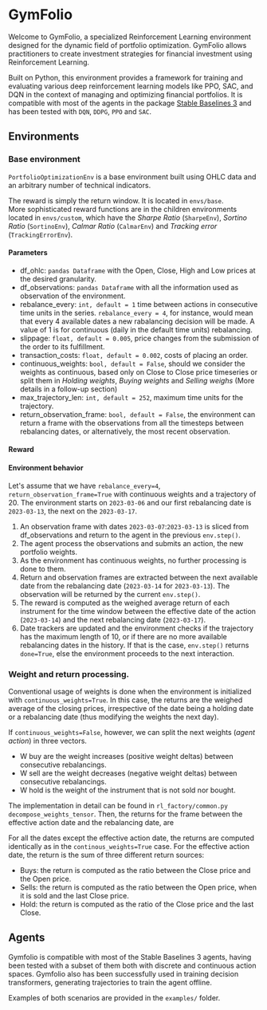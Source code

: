 # GymFolio

Welcome to GymFolio, a specialized Reinforcement Learning environment designed for the dynamic field of portfolio optimization. 
GymFolio allows practitioners to create investment strategies for financial investment using Reinforcement Learning. 

Built on Python, this environment provides a framework for training and evaluating various deep reinforcement 
learning models like PPO, SAC, and DQN in the context of managing and optimizing financial portfolios. It is compatible
with most of the agents in the package [Stable Baselines 3](https://stable-baselines3.readthedocs.io/en/master/) and has
been tested with `DQN`, `DDPG`, `PPO` and `SAC`. 




## Environments

### Base environment

`PortfolioOptimizationEnv` is a base environment built using OHLC data and an arbitrary number of technical indicators.



The reward is simply the return window. It is located in `envs/base`.  
More sophisticated reward functions are in the children environments located in `envs/custom`, which have the *Sharpe Ratio* (`SharpeEnv`),
*Sortino Ratio* (`SortinoEnv`), *Calmar Ratio* (`CalmarEnv`) and *Tracking error* (`TrackingErrorEnv`).



#### Parameters
 * df_ohlc: `pandas Dataframe` with the Open, Close, High and Low prices at the desired granularity.
 * df_observations: `pandas Dataframe` with all the information used as observation of the environment. 
 * rebalance_every: `int, default = 1` time between actions in consecutive time units in the series. `rebalance_every = 4`, for instance, would mean that every 4 available dates a new rabalancing decision will be made.
A value of 1 is for continuous (daily in the default time units) rebalancing.
 * slippage: `float, default = 0.005`, price changes from the submission of the order to its fulfillment.
 * transaction_costs: `float, default = 0.002`, costs of placing an order.
 * continuous_weights: `bool, default = False`, should we consider the weights as continuous, based only on Close to Close price timeseries 
or split them in *Holding weights*, *Buying weights* and *Selling weighs* (More details in a follow-up section)
 * max_trajectory_len: `int, default = 252`, maximum time units for the trajectory.
 * return_observation_frame: `bool, default = False`, the environment can return a frame with the observations from all the timesteps between rebalancing dates, 
or alternatively, the most recent observation. 


#### Reward


#### Environment behavior
Let's assume that we have `rebalance_every=4`, `return_observation_frame=True` with continuous weights and a trajectory of 20.
The environment starts on `2023-03-06` and our first rebalancing date is `2023-03-13`, the next on the `2023-03-17`.

1. An observation frame with dates `2023-03-07`:`2023-03-13` is sliced from df_observations and return to the agent 
in the previous `env.step()`.
2. The agent process the observations and submits an action, the new portfolio weights. 
3. As the environment has continuous weights, no further processing is done to them. 
4. Return and observation frames are extracted between the next available date from the rebalancing date (`2023-03-14` for `2023-03-13`).
The observation will be returned by the current `env.step()`. 
5. The reward is computed as the weighed average return of each instrument for the time window between the effective date of the action (`2023-03-14`)
and the next rebalancing date (`2023-03-17`).
6. Date trackers are updated and the environment checks if the trajectory has the maximum length of 10, or if there are no more available rebalancing dates in the history. 
If that is the case, `env.step()` returns `done=True`, else the environment proceeds to the next interaction.



### Weight and return processing. 
Conventional usage of weights is done when the environment is initialized with `continuous_weights=True`. In this case, the returns are
the weighed average of the closing prices, irrespective of the date being a holding date or a rebalancing date (thus modifying the weights the next day).

If `continuous_weights=False`, however, we can split the next weights (*agent action*) in three vectors.

* W buy are the weight increases (positive weight deltas) between consecutive rebalancings. 
* W sell are the weight decreases (negative weight deltas) between consecutive rebalancings.
* W hold is the weight of the instrument that is not sold nor bought. 

The implementation in detail can be found in `rl_factory/common.py decompose_weights_tensor`.
Then, the returns for the frame between the effective action date and the rebalancing date, are

For all the dates except the effective action date, the returns are computed identically as in the `continous_weights=True` case. 
For the effective action date, the return is the sum of three different return sources:

* Buys: the return is computed as the ratio between the Close price and the Open price.
* Sells: the return is computed as the ratio between the Open price, when it is sold and the last Close price.
* Hold: the return is computed as the ratio of the Close price and the last Close.


## Agents

Gymfolio is compatible with most of the Stable Baselines 3 agents, having been tested with a subset of them both with discrete and continuous action spaces. 
Gymfolio also has been successfully used in training decision transformers, generating trajectories to train the agent offline. 

Examples of both scenarios are provided in the `examples/` folder.